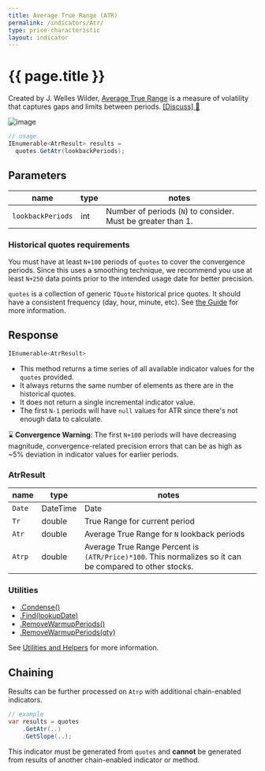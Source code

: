 ```yaml
---
title: Average True Range (ATR)
permalink: /indicators/Atr/
type: price-characteristic
layout: indicator
---
```


# {{ page.title }}

Created by J. Welles Wilder, [Average True Range](https://en.wikipedia.org/wiki/Average_true_range) is a measure of volatility that captures gaps and limits between periods.
[[Discuss] :speech_balloon:]({{site.github.repository_url}}/discussions/269 "Community discussion about this indicator")

![image]({{site.baseurl}}/assets/charts/Atr.png)

```csharp
// usage
IEnumerable<AtrResult> results =
  quotes.GetAtr(lookbackPeriods);
```

## Parameters

| name | type | notes
| -- |-- |--
| `lookbackPeriods` | int | Number of periods (`N`) to consider.  Must be greater than 1.

### Historical quotes requirements

You must have at least `N+100` periods of `quotes` to cover the convergence periods.  Since this uses a smoothing technique, we recommend you use at least `N+250` data points prior to the intended usage date for better precision.

`quotes` is a collection of generic `TQuote` historical price quotes.  It should have a consistent frequency (day, hour, minute, etc).  See [the Guide]({{site.baseurl}}/guide/#historical-quotes) for more information.

## Response

```csharp
IEnumerable<AtrResult>
```

- This method returns a time series of all available indicator values for the `quotes` provided.
- It always returns the same number of elements as there are in the historical quotes.
- It does not return a single incremental indicator value.
- The first `N-1` periods will have `null` values for ATR since there's not enough data to calculate.

:hourglass: **Convergence Warning**: The first `N+100` periods will have decreasing magnitude, convergence-related precision errors that can be as high as ~5% deviation in indicator values for earlier periods.

### AtrResult

| name | type | notes
| -- |-- |--
| `Date` | DateTime | Date
| `Tr` | double | True Range for current period
| `Atr` | double | Average True Range for `N` lookback periods
| `Atrp` | double | Average True Range Percent is `(ATR/Price)*100`.  This normalizes so it can be compared to other stocks.

### Utilities

- [.Condense()]({{site.baseurl}}/utilities#condense)
- [.Find(lookupDate)]({{site.baseurl}}/utilities#find-indicator-result-by-date)
- [.RemoveWarmupPeriods()]({{site.baseurl}}/utilities#remove-warmup-periods)
- [.RemoveWarmupPeriods(qty)]({{site.baseurl}}/utilities#remove-warmup-periods)

See [Utilities and Helpers]({{site.baseurl}}/utilities#utilities-for-indicator-results) for more information.

## Chaining

Results can be further processed on `Atrp` with additional chain-enabled indicators.

```csharp
// example
var results = quotes
    .GetAtr(..)
    .GetSlope(..);
```

This indicator must be generated from `quotes` and **cannot** be generated from results of another chain-enabled indicator or method.
